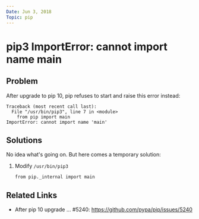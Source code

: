 ```yaml
---
Date: Jun 3, 2018
Topic: pip
---
```


# pip3 ImportError: cannot import name main

## Problem

After upgrade to pip 10, pip refuses to start and raise this error instead:

```
Traceback (most recent call last):
  File "/usr/bin/pip3", line 7 in <module>
    from pip import main
ImportError: cannot import name 'main'
```

## Solutions

No idea what's going on. But here comes a temporary solution:

1. Modify `/usr/bin/pip3`

   ```
   from pip._internal import main
   ```

## Related Links

* After pip 10 upgrade ... #5240: https://github.com/pypa/pip/issues/5240
